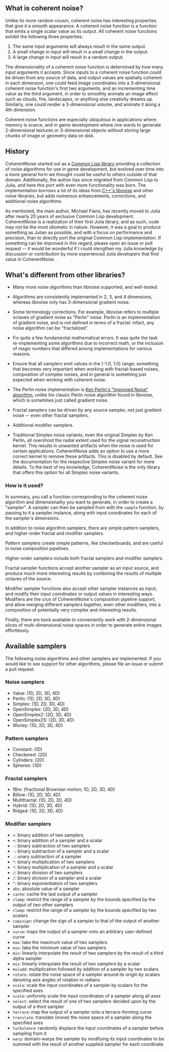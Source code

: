 ## What is coherent noise?

Unlike its more random cousin, coherent noise has interesting properties that give it a smooth
appearance. A coherent noise function is a function that emits a single scalar value as its output.
All coherent noise functions exhibit the following three properties:

1. The same input arguments will always result in the same output.
2. A small change in input will result in a small change in the output.
3. A large change in input will result in a random output.

The dimensionality of a coherent noise function is determined by how many input arguments it
accepts. Since inputs to a coherent noise function could be driven from any source of data, and
output values are spatially coherent in each  dimension, one could feed image coordinates into a
3-dimensional coherent noise function's first two arguments, and an incrementing time value as the
third argument, in order to smoothly animate an image effect such as clouds, fire, landscapes, or
anything else creativity dreams up. Similarly, one could render a 3-dimensional volume, and animate
it along a 4th dimension.

Coherent noise functions are especially ubiquitous in applications where memory is scarce, and in
game development where one wants to generate 2-dimensional textures or 3-dimensional objects without
storing large chunks of image or geometry data on disk.

## History

CoherentNoise started out as a [Common Lisp library](https://git.mfiano.net/mfiano/cricket)
providing a collection of noise algorithms for use in game development, but evolved over time into a
more general form we thought could be useful to others outside of that domain. Additionally, the
author has since migrated from Common Lisp to Julia, and here this port with even more functionality
was born. The implementation borrows a lot of its ideas from [C++'s
libnoise](http://libnoise.sourceforge.net/) and other noise libraries, but adds numerous
enhancements, corrections, and additional noise algorithms.

As mentioned, the main author, Michael Fiano, has recently moved to Julia after nearly 20 years of
exclusive Common Lisp development. CoherentNoise is a realization of their first Julia library, and
as such, code may not be the most idiomatic in nature. However, it was a goal to produce something
as Julian as possible, and with a focus on performance and precision, than to directly port the
original Common Lisp implementation. If something can be improved in this regard, please open an
issue or pull request -- it would be wonderful if I could stengthen my Julia knowledge by discussion
or contribution by more experienced Julia developers that find value in CoherentNoise.

## What's different from other libraries?

- Many more noise algorithms than libnoise supported, and well-tested.

- Algorithms are consistently implemented in 2, 3, and 4 dimensions, whereas libnoise only has
  3-dimensional gradient noise.

- Some terminology corrections. For example, libnoise refers to multiple octaves of gradient noise
  as "Perlin" noise. Perlin is an implementation of gradient noise, and is not defined in terms of a
  fractal; infact, any noise algorithm can be "fractalized".

- Fix quite a few fundamental mathematical errors. It was quite the task re-implementing some
  algorithms due to incorrect math, or the inclusion of magic numbers that differed among
  implementations for various reasons.

- Ensure that all samplers emit values in the [-1.0, 1.0] range; something that becomes very
  important when working with fractal-based noises, composition of complex noises, and in general is
  something just expected when working with coherent noise.

- The Perlin noise implementation is [Ken Perlin's "Improved Noise"
  algorithm](https://cs.nyu.edu/~perlin/noise/), unlike his classic Perlin noise algorithm found in
  libnoise, which is sometimes just called gradient noise.

- Fractal samplers can be driven by any source sampler, not just gradient noise -- even other
  fractal samplers.

- Additional modifier samplers.

- Traditional Simplex noise variants, even the original Simplex by Ken Perlin, all overshoot the
  radial extent used for the signal reconstruction kernel. This results in unwanted artifacts when
  the noise is used for certain applications. CoherentNoise adds an option to use a more correct
  kernel to remove these artifacts. This is disabled by default. See the documentation for the
  respective Simplex noise variant for more details. To the best of my knowledge, CoherentNoise is
  the only library that offers this option for all Simplex noise variants.

### How is it used?

In summary, you call a function corresponding to the coherent noise algorithm and dimensionality you
want to generate, in order to create a "sampler". A sampler can then be sampled from with the
`sample` function, by passing to it a sampler instance, along with input coordinates for each of the
sampler's dimensions.

In addition to noise algorithm samplers, there are simple pattern samplers, and higher-order fractal
and modifier samplers.

Pattern samplers create simple patterns, like checkerboards, and are useful in noise composition
pipelines.

Higher-order samplers include both fractal samplers and modifier samplers.

Fractal sampler functions accept another sampler as an input source, and produce much more
interesting results by combining the results of multiple octaves of the source.

Modifier sampler functions also accept other sampler instances as input; and modify their input
coordinates or output values in interesting ways. Modifiers are the crux of CoherentNoise's
composition pipeline support, and allow merging different samplers together, even other modifiers,
into a composition of potentially very complex and interesting results.

Finally, there are tools available to conveniently work with 2-dimensional slices of
multi-dimensional noise spaces in order to generate entire images effortlessly.

## Available samplers

The following noise algorithms and other samplers are implemented. If you would like to see support
for other algorithms, please file an issue or submit a pull request.

### Noise samplers

- Value: (1D, 2D, 3D, 4D)
- Perlin: (1D, 2D, 3D, 4D)
- Simplex: (1D, 2D, 3D, 4D)
- OpenSimplex: (2D, 3D, 4D)
- OpenSimplex2: (2D, 3D, 4D)
- OpenSimplex2S: (2D, 3D, 4D)
- Worley: (1D, 2D, 3D, 4D)

### Pattern samplers

- Constant: (1D)
- Checkered: (2D)
- Cylinders: (2D)
- Spheres: (3D)

### Fractal samplers

- fBm: (fractional Brownian motion; 1D, 2D, 3D, 4D)
- Billow: (1D, 2D, 3D, 4D)
- Multifractal: (1D, 2D, 3D, 4D)
- Hybrid: (1D, 2D, 3D, 4D)
- Ridged: (1D, 2D, 3D, 4D)

### Modifier samplers

- `+`: binary addition of two samplers
- `+`: binary addition of a sampler and a scalar
- `-`: binary subtraction of two samplers
- `-`: binary subtraction of a sampler and a scalar
- `-`: unary subtraction of a sampler
- `*`: binary multiplication of two samplers
- `*`: binary multiplication of a sampler and a scalar
- `/`: binary division of two samplers
- `/`: binary division of a sampler and a scalar
- `^`: binary exponentiation of two samplers
- `abs`: absolute value of a sampler
- `cache`: cache the last output of a sampler
- `clamp`: restrict the range of a sampler by the bounds specified by the output of two other
  samplers
- `clamp`: restrict the range of a sampler by the bounds specified by two scalars
- `copysign`: change the sign of a sampler to that of the output of another sampler
- `curve`: maps the output of a sampler onto an arbitrary user-defined curve
- `max`: take the maximum value of two samplers
- `min`: take the minimum value of two samplers
- `mix`: linearly interpolate the result of two samplers by the result of a third alpha sampler
- `mix`: linearly interpolate the result of two samplers by a scalar
- `muladd`: multiplication followed by addition of a sampler by two scalars
- `rotate`: rotate the noise space of a sampler around its origin by scalars denoting axis angles of
  rotation in radians
- `scale`: scale the input coordinates of a sampler by scalars for the specified axes
- `scale`: uniformly scale the input coordinates of a sampler along all axes
- `select`: select the result of one of two samplers decided upon by the output of a third sampler
- `terrace`: map the output of a sampler onto a terrace-forming curve
- `translate`: translate (move) the noise space of a sampler along the specified axes
- `turbulence`: randomly displace the input coordinates of a sampler before sampling from it
- `warp`: domain-warps the sampler by modifying its input coordinates to be summed with the result
  of another supplied sampler for each coordinate
